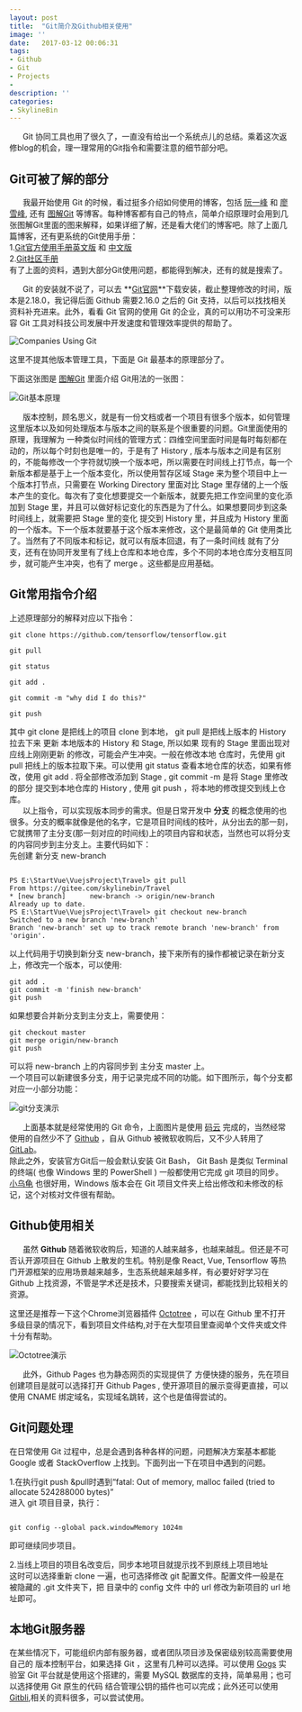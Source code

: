 ```yaml
---
layout: post
title:  "Git简介及Github相关使用"
image: ''
date:   2017-03-12 00:06:31
tags:
- Github
- Git
- Projects
- 
description: ''
categories:
- SkylineBin
---
```


&nbsp;&nbsp;&nbsp;&nbsp;&nbsp;&nbsp;Git 协同工具也用了很久了，一直没有给出一个系统点儿的总结。乘着这次返修blog的机会，理一理常用的Git指令和需要注意的细节部分吧。  


## Git可被了解的部分  

&nbsp;&nbsp;&nbsp;&nbsp;&nbsp;&nbsp;我最开始使用 Git 的时候，看过挺多介绍如何使用的博客，包括 [阮一峰](http://www.ruanyifeng.com/blog/2015/12/git-workflow.html) 和 [廖雪峰](https://www.liaoxuefeng.com/wiki/0013739516305929606dd18361248578c67b8067c8c017b000), 还有 [图解Git](http://marklodato.github.io/visual-git-guide/index-zh-cn.html) 等博客。每种博客都有自己的特点，简单介绍原理时会用到几张图解Git里面的图来解释，如果详细了解，还是看大佬们的博客吧。除了上面几篇博客，还有更系统的Git使用手册：  
	1.[Git官方使用手册英文版](https://git-scm.com/book/en/v2) 和 [中文版](https://git-scm.com/book/zh/v2)  
	2.[Git社区手册](http://gitbook.liuhui998.com/)  
有了上面的资料，遇到大部分Git使用问题，都能得到解决，还有的就是搜索了。  

&nbsp;&nbsp;&nbsp;&nbsp;&nbsp;&nbsp;Git 的安装就不说了，可以去 **[Git官网](https://git-scm.com/)**下载安装，截止整理修改的时间，版本是2.18.0，我记得后面 Github 需要2.16.0 之后的 Git 支持，以后可以找找相关资料补充进来。此外，看看 Git 官网的使用 Git 的企业，真的可以用功不可没来形容 Git 工具对科技公司发展中开发速度和管理效率提供的帮助了。  

![Companies Using Git](http://osaussnqu.bkt.clouddn.com/image/git/GitCompanies.png)  

这里不提其他版本管理工具，下面是 Git 最基本的原理部分了。  


下面这张图是 [图解Git](http://marklodato.github.io/visual-git-guide/index-zh-cn.html) 里面介绍 Git用法的一张图：  

![Git基本原理](http://osaussnqu.bkt.clouddn.com/image/git/basic-git.svg)  

&nbsp;&nbsp;&nbsp;&nbsp;&nbsp;&nbsp;版本控制，顾名思义，就是有一份文档或者一个项目有很多个版本，如何管理这里版本以及如何处理版本与版本之间的联系是个很重要的问题。Git里面使用的原理，我理解为 一种类似时间线的管理方式：四维空间里面时间是每时每刻都在动的，所以每个时刻也是唯一的，于是有了 History , 版本与版本之间是有区别的，不能每修改一个字符就切换一个版本吧，所以需要在时间线上打节点，每一个新版本都是基于上一个版本变化，所以使用暂存区域 Stage 来为整个项目中上一个版本打节点，只需要在 Working Directory 里面对比 Stage 里存储的上一个版本产生的变化。每次有了变化想要提交一个新版本，就要先把工作空间里的变化添加到 Stage 里，并且可以做好标记变化的东西是为了什么。如果想要同步到这条时间线上，就需要把 Stage 里的变化 提交到 History 里，并且成为 History 里面的一个版本。下一个版本就要基于这个版本来修改，这个是最简单的 Git 使用类比了。当然有了不同版本和标记，就可以有版本回退，有了一条时间线 就有了分支，还有在协同开发里有了线上仓库和本地仓库，多个不同的本地仓库分支相互同步，就可能产生冲突，也有了 merge 。这些都是应用基础。  

## Git常用指令介绍  


上述原理部分的解释对应以下指令：  
```shell
git clone https://github.com/tensorflow/tensorflow.git

git pull

git status

git add .

git commit -m "why did I do this?"

git push

```

其中 git clone 是把线上的项目 clone 到本地， git pull 是把线上版本的 History 拉去下来 更新 本地版本的 History 和 Stage, 所以如果 现有的 Stage 里面出现对应线上刚刚更新 的修改，可能会产生冲突。一般在修改本地 仓库时，先使用 git pull 把线上的版本拉取下来。可以使用 git status 查看本地仓库的状态，如果有修改，使用 git add . 将全部修改添加到 Stage , git commit -m 是将 Stage 里修改的部分 提交到本地仓库的 History , 使用 git push ，将本地的修改提交到线上仓库。  
&nbsp;&nbsp;&nbsp;&nbsp;&nbsp;&nbsp;以上指令，可以实现版本同步的需求。但是日常开发中 **分支** 的概念使用的也很多。分支的概率就像是他的名字，它是项目时间线的枝叶，从分出去的那一刻，它就携带了主分支(那一刻对应的时间线)上的项目内容和状态，当然也可以将分支的内容同步到主分支上。主要代码如下：  
先创建 新分支 new-branch
```shell

PS E:\StartVue\VuejsProject\Travel> git pull
From https://gitee.com/skylinebin/Travel
* [new branch]      new-branch -> origin/new-branch
Already up to date.
PS E:\StartVue\VuejsProject\Travel> git checkout new-branch
Switched to a new branch 'new-branch'
Branch 'new-branch' set up to track remote branch 'new-branch' from 'origin'.

```
以上代码用于切换到新分支 new-branch，接下来所有的操作都被记录在新分支上，修改完一个版本，可以使用:  

```shell
git add .
git commit -m 'finish new-branch'
git push
```
如果想要合并新分支到主分支上，需要使用：  

```shell
git checkout master
git merge origin/new-branch
git push
```  
可以将 new-branch 上的内容同步到 主分支 master 上。  
一个项目可以新建很多分支，用于记录完成不同的功能。如下图所示，每个分支都对应一小部分功能：  

![git分支演示](http://osaussnqu.bkt.clouddn.com/image/git/GitBranch.png)  

&nbsp;&nbsp;&nbsp;&nbsp;&nbsp;&nbsp;上面基本就是经常使用的 Git 命令，上面图片是使用 [码云](https://gitee.com/) 完成的，当然经常使用的自然少不了 [Github](https://github.com/) ，自从 Github 被微软收购后，又不少人转用了 [GitLab](https://gitlab.com/)。  
除此之外，安装官方Git后一般会默认安装 Git Bash， Git Bash 是类似 Terminal 的终端( 也像 Windows 里的 PowerShell ) 一般都使用它完成 git 项目的同步。 [小乌龟](https://tortoisegit.org/) 也很好用，Windows 版本会在 Git 项目文件夹上给出修改和未修改的标记，这个对核对文件很有帮助。  


## Github使用相关  

&nbsp;&nbsp;&nbsp;&nbsp;&nbsp;&nbsp;虽然 **Github** 随着微软收购后，知道的人越来越多，也越来越乱。但还是不可否认开源项目在 Github 上散发的生机。特别是像 React, Vue, Tensorflow 等热门开源框架的应用场景越来越多，生态系统越来越多样，有必要好好学习在 Github 上找资源，不管是学术还是技术，只要搜索关键词，都能找到比较相关的资源。  

这里还是推荐一下这个Chrome浏览器插件 [Octotree](https://github.com/buunguyen/octotree) ，可以在 Github 里不打开多级目录的情况下，看到项目文件结构,对于在大型项目里查阅单个文件夹或文件十分有帮助。  

![Octotree演示](http://osaussnqu.bkt.clouddn.com/image/git/Octotree.png)  

&nbsp;&nbsp;&nbsp;&nbsp;&nbsp;&nbsp;此外，Github Pages 也为静态网页的实现提供了 方便快捷的服务，先在项目创建项目是就可以选择打开 Github Pages , 使开源项目的展示变得更直接，可以使用 CNAME 绑定域名，实现域名跳转，这个也是值得尝试的。  


## Git问题处理  

在日常使用 Git 过程中，总是会遇到各种各样的问题，问题解决方案基本都能 Google 或者 StackOverflow 上找到。下面列出一下在项目中遇到的问题。  

1.在执行git push &pull时遇到“fatal: Out of memory, malloc failed (tried to allocate 524288000 bytes)”  
进入 git 项目目录，执行：  
```shell

git config --global pack.windowMemory 1024m

```
即可继续同步项目。

2.当线上项目的项目名改变后，同步本地项目就提示找不到原线上项目地址  
这时可以选择重新 clone 一遍，也可选择修改 git 配置文件。配置文件一般是在 被隐藏的 .git 文件夹下，把 目录中的 config 文件 中的 url 修改为新项目的 url 地址即可。  

## 本地Git服务器  

在某些情况下，可能组织内部有服务器，或者团队项目涉及保密级别较高需要使用自己的 版本控制平台，如果选择 Git ，这里有几种可以选择。可以使用 [Gogs](https://gogs.io/) 实验室 Git 平台就是使用这个搭建的，需要 MySQL 数据库的支持，简单易用；也可以选择使用 Git 原生的代码 结合管理公钥的插件也可以完成；此外还可以使用 [Gitbli](http://www.gitblit.com/),相关的资料很多，可以尝试使用。  


